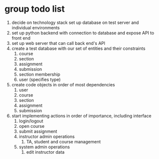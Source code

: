 # group todo list
1. decide on technology stack set up database on test server and individual environments
2. set up python backend with connection to database and expose API to front end
3. set up web server that can call back end's API
4. create a test database with our set of entities and their constraints
   1. course
   2. section
   3. assignment
   4. submission
   5. section membership
   6. user (specifies type)
5. create code objects in order of most dependencies
   1. user
   2. course
   3. section
   4. assignment
   5. submission
6. start implementing actions in order of importance, including interface
   1. login/logout
   2. open course
   3. submit assignment
   4. instructor admin operations
      1. TA, student and course management
   5. system admin operations
      1. edit instructor data